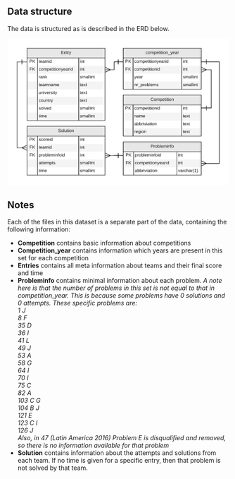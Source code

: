 ## Data structure
The data is structured as is described in the ERD below.

![alt text](https://github.com/RickdeBoer/ICPC-Scoreboards/blob/master/imgs/data_structure.png "Data structure")

## Notes
Each of the files in this dataset is a separate part of the data, containing the following information: <br />
* **Competition** contains basic information about competitions
* **Competition_year** contains information which years are present in this set for each competition
* **Entries** contains all meta information about teams and their final score and time
* **Probleminfo** contains minimal information about each problem. _A note here is that the number of problems in this set is not equal to that in competition_year. This is because some problems have 0 solutions and 0 attempts. These specific problems are: <br />
1 J <br />
8 F <br />
35 D <br />
36 I <br />
41 L <br />
49 J <br />
53 A <br />
58 G <br />
64 I <br />
70 I <br />
75 C <br />
82 A <br />
103 C G <br />
104 B J <br />
121 E <br />
123 C I <br />
126 J <br />
Also, in 47 (Latin America 2016) Problem E is disqualified and removed, so there is no information available for that problem_
* **Solution** contains information about the attempts and solutions from each team. If no time is given for a specific entry, then that problem is not solved by that team.
